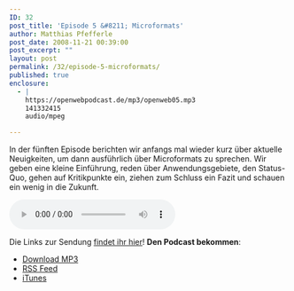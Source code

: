 ```yaml
---
ID: 32
post_title: 'Episode 5 &#8211; Microformats'
author: Matthias Pfefferle
post_date: 2008-11-21 00:39:00
post_excerpt: ""
layout: post
permalink: /32/episode-5-microformats/
published: true
enclosure:
  - |
    https://openwebpodcast.de/mp3/openweb05.mp3
    141332415
    audio/mpeg

---
```

In der fünften Episode berichten wir anfangs mal wieder kurz über aktuelle Neuigkeiten, um dann ausführlich über Microformats zu sprechen. Wir geben eine kleine Einführung, reden über Anwendungsgebiete, den Status-Quo, gehen auf Kritikpunkte ein, ziehen zum Schluss ein Fazit und schauen ein wenig in die Zukunft.

<audio controls>
  <source src="https://openwebpodcast.de/mp3/openweb05.mp3" type="audio/mpeg">
  Ihr Browser unterstützt diesen Audio-Player nicht.
</audio>

Die Links zur Sendung [findet ihr hier](http://openweb.mixxt.de/networks/wiki/index.episode-5)! **Den Podcast bekommen**:

*   [Download MP3](https://openwebpodcast.de/mp3/openweb05.mp3)
*   [RSS Feed](http://feeds.feedburner.com/openwebcast)
*   [iTunes](http://phobos.apple.com/WebObjects/MZStore.woa/wa/viewPodcast?id=294732929)
